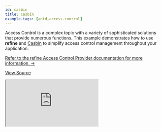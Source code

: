 ```yaml
---
id: casbin
title: Casbin
example-tags: [antd,access-control]
---
```


Access Control is a complex topic with a variety of sophisticated solutions that provide numerous functions. This example demonstrates how to use **refine** and [Casbin](https://casbin.org/) to simplify access control management throughout your application.

[Refer to the refine Access Control Provider documentation for more information. →](/docs/api-reference/core/providers/accessControl-provider/)

[View Source](https://github.com/refinedev/refine/tree/master/examples/access-control-casbin)

<iframe loading="lazy" src="https://stackblitz.com/github/refinedev/refine/tree/master/examples/access-control-casbin?embed=1&view=preview&theme=dark&preset=node&ctl=1"
    style={{width: "100%", height:"80vh", border: "0px", borderRadius: "8px", overflow:"hidden"}}
    title="access-control-casbin-react"
></iframe>
